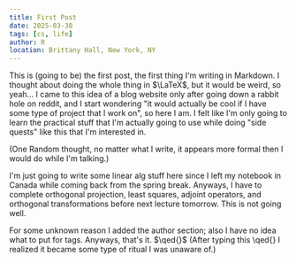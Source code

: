 ```yaml
---
title: First Post
date: 2025-03-30
tags: [cs, life]
author: R
location: Brittany Hall, New York, NY
---
```


This is (going to be) the first post, the first thing I'm writing in Markdown. I thought about doing the whole thing in $\LaTeX$, but it would be weird, so yeah... I came to this idea of a blog website only after going down a rabbit hole on reddit, and I start wondering "it would actually be cool if I have some type of project that I work on", so here I am. I felt like I'm only going to learn the practical stuff that I'm actually going to use while doing "side quests" like this that I'm interested in.

(One Random thought, no matter what I write, it appears more formal then I would do while I'm talking.)

I'm just going to write some linear alg stuff here since I left my notebook in Canada while coming back from the spring break. Anyways, I have to complete orthogonal projection, least squares, adjoint operators, and orthogonal transformations before next lecture tomorrow. This is not going well.

For some unknown reason I added the author section; also I have no idea what to put for tags. Anyways, that's it.
$\qed{}$ (After typing this \qed{} I realized it became some type of ritual I was unaware of.)